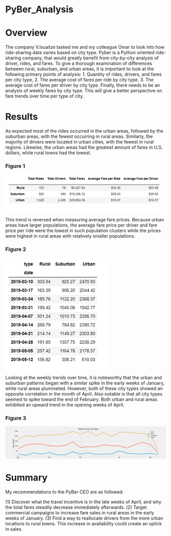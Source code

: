 # PyBer_Analysis

# Overview 
The company V.Isualize tasked me and my colleague Omar to look into how ride-sharing data varies based on city type. Pyber is a Python oriented ride-sharing company, that would greatly benefit from city-by-city analysis of driver, rides, and fares. To give a thorough examination of differences between rural, suburban, and urban areas, it is important to look at the following primary points of analysis: 1. Quantity of rides, drivers, and fares per city type, 2. The average cost of fares per ride by city type. 3. The average cost of fares per driver by city type. Finally, there needs to be an analysis of weekly fares by city type. This will give a better perspective on fare trends over time per type of city.

# Results
As expected most of the rides occurred in the urban areas, followed by the suburban areas, with the fewest occurring in rural areas. Similarly, the majority of drivers were located in urban cities, with the fewest in rural regions. Likewise, the urban areas had the greatest amount of fares in U.S. dollars, while rural towns had the lowest.

### Figure 1
![Fig1.png](Fig1.png)

This trend is reversed when measuring average fare prices. Because urban areas have larger populations, the average fare price per driver and fare price per ride were the lowest in such population clusters while the prices were highest in rural areas with relatively smaller populations. 

### Figure 2
![Fig2.png](Fig2.png)

Looking at the weekly trends over time, it is noteworthy that the urban and suburban patterns began with a similar spike in the early weeks of January, while rural areas plummeted. However, both of these city types showed an opposite correlation in the month of April. Also notable is that all city types seemed to spike toward the end of February. Both urban and rural areas exhibited an upward trend in the opening weeks of April.

### Figure 3

![analysisfig.png](analysisfig.png)



# Summary
My recommendations to the PyBer CEO are as followed:

(1) Discover what the travel incentive is in the late weeks of April, and why the total fares steadily decrease immediately afterwards.
(2) Target commercial campaigns to increase fare sales in rural areas in the early weeks of January.
(3) Find a way to reallocate drivers from the more urban locations to rural towns. This increase in availability could create an uptick in sales.

